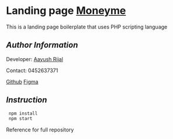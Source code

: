 # Landing page [Moneyme](https://www.moneyme.com.au/)

This is a landing page boilerplate that uses PHP scripting language

## _Author Information_

Developer: [Aayush Rijal](https://www.aayushrijal.net)

Contact: 0452637371

[Github](https://github.com/aayushrijal91/moneyme)
[Figma](https://www.figma.com/file/RTIMxS4XBmiUtubFkDUhqS/MoneyMe---Landing-Page?node-id=0%3A1)

## _Instruction_

```bash
 npm install
 npm start
 ```

Reference for full repository
